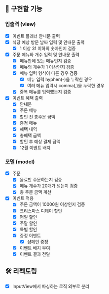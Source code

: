 ## 🚀 구현할 기능

### 입출력 (view)

- [X] 이벤트 플래너 안내문 출력
- [X] 식당 예상 방문 날짜 입력 및 안내문 출력
    - [X] 1 이상 31 이하의 숫자인지 검증
- [X] 주문 메뉴와 개수 입력 및 안내문 출력
    - [X] 메뉴판에 있는 메뉴인지 검증
    - [X] 메뉴의 개수가 1 이상인지 검증
    - [X] 메뉴 입력 형식이 다른 경우 검증
      - [X] 메뉴 입력 hyphen(-)을 누락한 경우
      - [X] 여러 메뉴 입력시 comma(,)을 누락한 경우
    - [X] 중복 메뉴를 입력했는지 검증
- [X] 이벤트 혜택 출력
    - [X] 안내문
    - [X] 주문 메뉴
    - [X] 할인 전 총주문 금액
    - [X] 증정 메뉴
    - [X] 혜택 내역
    - [X] 총혜택 금액
    - [X] 할인 후 예상 결제 금액
    - [X] 12월 이벤트 배지

### 모델 (model)

- [X] 주문
    - [X] 음료만 주문하는지 검증
    - [X] 메뉴 개수가 20개가 넘는지 검증
    - [X] 총 주문 금액 계산
- [X] 이벤트 적용
    - [X] 주문 금액이 10000원 이상인지 검증
    - [X] 크리스마스 디데이 할인
    - [X] 평일 할인
    - [X] 주말 할인
    - [X] 특별 할인
    - [X] 증정 이벤트
        - [X] 샴페인 증정
    - [X] 이벤트 배지 부여
    - [X] 이벤트 결과 전달

## 🛠️ 리펙토링

- [X] InputView에서 파싱하는 로직 외부로 분리